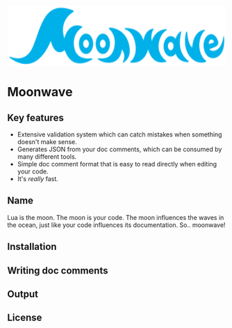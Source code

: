 <div align="center">
    <img src="brand/moonwave.svg" alt="Moonwave" height="139" />
</div>


# Moonwave

## Key features
- Extensive validation system which can catch mistakes when something doesn't make sense.
- Generates JSON from your doc comments, which can be consumed by many different tools.
- Simple doc comment format that is easy to read directly when editing your code.
- It's *really* fast.

## Name
Lua is the moon. The moon is your code. The moon influences the waves in the ocean, just like your code influences its documentation. So.. moonwave!

## Installation

## Writing doc comments

## Output

## License